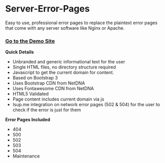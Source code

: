 Server-Error-Pages
==================

Easy to use, professional error pages to replace the plaintext error pages that come with any server software like Nginx or Apache.

### [Go to the Demo Site](http://alexphelps.github.io/Server-Error-Pages/)

**Quick Details**
* Unbranded and generic informational text for the user
* Single HTML files, no directory structure required
* Javascript to get the current domain for content. 
* Based on Bootstrap 3
* Uses Bootstrap CDN from NetDNA
* Uses Fontawesome CDN from NetDNA
* HTML5 Validated
* Page content includes current domain via js
* Isup.me integration on network error pages (502 & 504) for the user to check if the error is just for them

**Error Pages Included**
* 404 
* 500
* 502
* 503
* 504
* Maintenance
